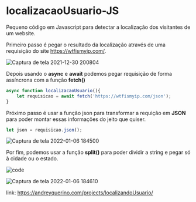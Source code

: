 # localizacaoUsuario-JS


Pequeno código em Javascript para detectar a localização dos visitantes de um website.

Primeiro passo é pegar o resultado da localização através de uma requisição do site https://wtfismyip.com/. 

![Captura de tela 2021-12-30 200804](https://user-images.githubusercontent.com/88719652/147795488-9509836c-e351-4f43-9484-ec81b26aae70.png)

Depois usando o **async** e **await** podemos pegar requisição de forma assíncrona com a função **fetch()**

```js
async function localizacaoUsuario(){
    let requisicao = await fetch('https://wtfismyip.com/json');
}
```

Próximo passo é usar a função json para transformar a requição em **JSON** para poder montar essas informações do jeito que quiser.

```js
let json = requisicao.json();
```

![Captura de tela 2022-01-06 184500](https://user-images.githubusercontent.com/88719652/148434545-8c63fe8f-153e-4e7c-a161-750c40ce40a3.png)


Por fim, podemos usar a função **split()** para poder dividir a string e pegar só à cidade ou o estado.


![code](https://user-images.githubusercontent.com/88719652/148434596-88c99f50-1426-4cc7-b5a6-916153973b62.png)

![Captura de tela 2022-01-06 184610](https://user-images.githubusercontent.com/88719652/148434657-0cb8f5d1-afbd-4916-9993-edeac9a62d1b.png)

link: https://andreyquerino.com/projects/localizandoUsuario/
